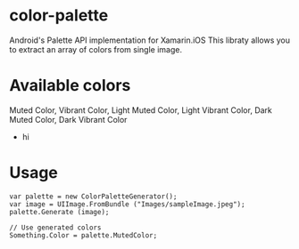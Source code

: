 # color-palette
Android's Palette API implementation for Xamarin.iOS
This libraty allows you to extract an array of colors from single image.

# Available colors

Muted Color, Vibrant Color, Light Muted Color, Light Vibrant Color, Dark Muted Color, Dark Vibrant Color

<ul>
    <li>hi</li>
</ul>

# Usage

    var palette = new ColorPaletteGenerator();
    var image = UIImage.FromBundle ("Images/sampleImage.jpeg");
    palette.Generate (image);

    // Use generated colors
    Something.Color = palette.MutedColor;
